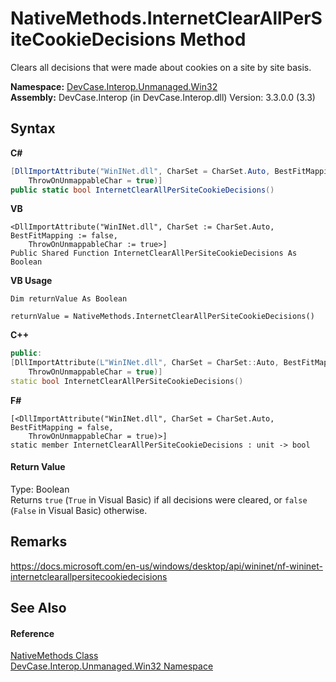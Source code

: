 # NativeMethods.InternetClearAllPerSiteCookieDecisions Method 
 

Clears all decisions that were made about cookies on a site by site basis.

**Namespace:**&nbsp;<a href="N_DevCase_Interop_Unmanaged_Win32">DevCase.Interop.Unmanaged.Win32</a><br />**Assembly:**&nbsp;DevCase.Interop (in DevCase.Interop.dll) Version: 3.3.0.0 (3.3)

## Syntax

**C#**<br />
``` C#
[DllImportAttribute("WinINet.dll", CharSet = CharSet.Auto, BestFitMapping = false, 
	ThrowOnUnmappableChar = true)]
public static bool InternetClearAllPerSiteCookieDecisions()
```

**VB**<br />
``` VB
<DllImportAttribute("WinINet.dll", CharSet := CharSet.Auto, BestFitMapping := false, 
	ThrowOnUnmappableChar := true>]
Public Shared Function InternetClearAllPerSiteCookieDecisions As Boolean
```

**VB Usage**<br />
``` VB Usage
Dim returnValue As Boolean

returnValue = NativeMethods.InternetClearAllPerSiteCookieDecisions()
```

**C++**<br />
``` C++
public:
[DllImportAttribute(L"WinINet.dll", CharSet = CharSet::Auto, BestFitMapping = false, 
	ThrowOnUnmappableChar = true)]
static bool InternetClearAllPerSiteCookieDecisions()
```

**F#**<br />
``` F#
[<DllImportAttribute("WinINet.dll", CharSet = CharSet.Auto, BestFitMapping = false, 
	ThrowOnUnmappableChar = true)>]
static member InternetClearAllPerSiteCookieDecisions : unit -> bool 

```


#### Return Value
Type: Boolean<br />Returns `true` (`True` in Visual Basic) if all decisions were cleared, or `false` (`False` in Visual Basic) otherwise.

## Remarks
<a href="https://docs.microsoft.com/en-us/windows/desktop/api/wininet/nf-wininet-internetclearallpersitecookiedecisions" target="_blank">https://docs.microsoft.com/en-us/windows/desktop/api/wininet/nf-wininet-internetclearallpersitecookiedecisions</a>

## See Also


#### Reference
<a href="T_DevCase_Interop_Unmanaged_Win32_NativeMethods">NativeMethods Class</a><br /><a href="N_DevCase_Interop_Unmanaged_Win32">DevCase.Interop.Unmanaged.Win32 Namespace</a><br />